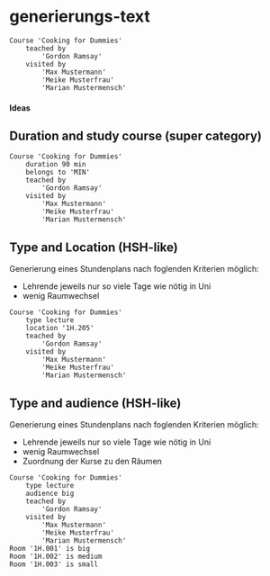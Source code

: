 # generierungs-text
```
Course 'Cooking for Dummies'
	teached by 
		'Gordon Ramsay'
	visited by 
		'Max Mustermann'
		'Meike Musterfrau'
		'Marian Mustermensch'
```

#### Ideas

## Duration and study course (super category)
```
Course 'Cooking for Dummies'
	duration 90 min
	belongs to 'MIN'
	teached by 
		'Gordon Ramsay'
	visited by 
		'Max Mustermann'
		'Meike Musterfrau'
		'Marian Mustermensch'
```
## Type and Location (HSH-like)
Generierung eines Stundenplans nach foglenden Kriterien möglich:  
- Lehrende jeweils nur so viele Tage wie nötig in Uni  
- wenig Raumwechsel

```
Course 'Cooking for Dummies'
	type lecture
	location '1H.205'
	teached by 
		'Gordon Ramsay'
	visited by 
		'Max Mustermann'
		'Meike Musterfrau'
		'Marian Mustermensch'
```
## Type and audience (HSH-like)
Generierung eines Stundenplans nach foglenden Kriterien möglich:  
- Lehrende jeweils nur so viele Tage wie nötig in Uni  
- wenig Raumwechsel
- Zuordnung der Kurse zu den Räumen

```
Course 'Cooking for Dummies'
	type lecture
	audience big
	teached by 
		'Gordon Ramsay'
	visited by 
		'Max Mustermann'
		'Meike Musterfrau'
		'Marian Mustermensch'
Room '1H.001' is big
Room '1H.002' is medium
Room '1H.003' is small
```
